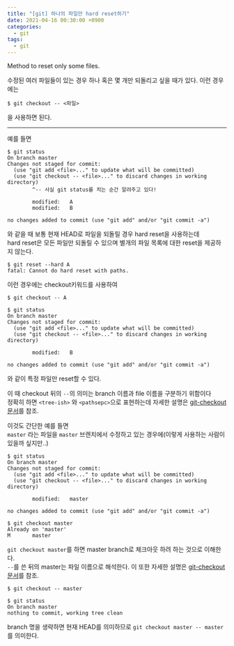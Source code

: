 ```yaml
---
title: "[git] 하나의 파일만 hard reset하기"
date: 2021-04-16 00:30:00 +0900
categories:
  - git
tags:
  - git
---
```

Method to reset only some files.

수정된 여러 파일들이 있는 경우 하나 혹은 몇 개만 되돌리고 싶을 때가 있다. 이런 경우에는
```
$ git checkout -- <파일>
```
을 사용하면 된다. 

-----
예를 들면
```
$ git status
On branch master
Changes not staged for commit:
  (use "git add <file>..." to update what will be committed)
  (use "git checkout -- <file>..." to discard changes in working directory)
        ^-- 사실 git status를 치는 순간 알려주고 있다!

        modified:   A
        modified:   B

no changes added to commit (use "git add" and/or "git commit -a")
```
와 같을 때 보통 현재 HEAD로 파일을 되돌릴 경우 hard reset을 사용하는데  
hard reset은 모든 파일만 되돌릴 수 있으며 별개의 파일 목록에 대한 reset을 제공하지 않는다.  
```
$ git reset --hard A
fatal: Cannot do hard reset with paths.
```
이런 경우에는 checkout키워드를 사용하여  
```
$ git checkout -- A

$ git status
On branch master
Changes not staged for commit:
  (use "git add <file>..." to update what will be committed)
  (use "git checkout -- <file>..." to discard changes in working directory)

        modified:   B

no changes added to commit (use "git add" and/or "git commit -a")
```
와 같이 특정 파일만 reset할 수 있다.  
   
이 때 checkout 뒤의 `--`의 의미는 branch 이름과 file 이름을 구분하기 위함이다  
정확히 하면 `<tree-ish>` 와 `<pathsepc>`으로 표현하는데 자세한 설명은 [git-checkout 문서](https://git-scm.com/docs/git-checkout)를 참조.  

이것도 간단한 예를 들면  
`master` 라는 파일을 `master` 브렌치에서 수정하고 있는 경우에(이렇게 사용하는 사람이 있을까 싶지만..)  
```
$ git status
On branch master
Changes not staged for commit:
  (use "git add <file>..." to update what will be committed)
  (use "git checkout -- <file>..." to discard changes in working directory)

        modified:   master

no changes added to commit (use "git add" and/or "git commit -a")

$ git checkout master
Already on 'master'
M       master
```
`git checkout master`를 하면 master branch로 체크아웃 하려 하는 것으로 이해한다.  
`--`를 쓴 뒤의 master는 파일 이름으로 해석한다. 이 또한 자세한 설명은 [git-checkout 문서](https://git-scm.com/docs/git-checkout)를 참조.  
```
$ git checkout -- master

$ git status
On branch master
nothing to commit, working tree clean
```
branch 명을 생략하면 현재 HEAD를 의미하므로 `git checkout master -- master`를 의미한다.  

